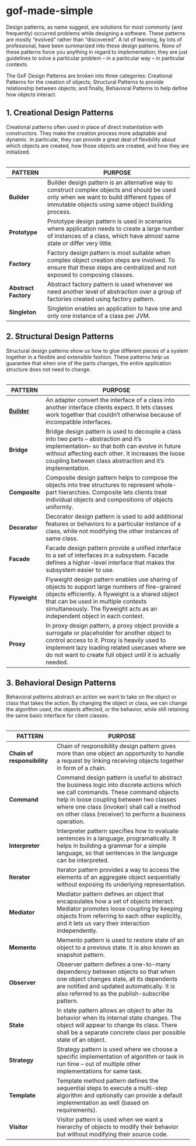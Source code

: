 # gof-made-simple

Design patterns, as name suggest, are solutions for most commonly (and frequently) occurred problems while designing a software. These patterns are mostly “evolved” rather than “discovered”. A lot of learning, by lots of professional, have been summarized into these design patterns. None of these patterns force you anything in regard to implementation; they are just guidelines to solve a particular problem – in a particular way – in particular contexts.

The GoF Design Patterns are broken into three categories: Creational Patterns for the creation of objects; Structural Patterns to provide relationship between objects; and finally, Behavioral Patterns to help define how objects interact.

<h2>1. Creational Design Patterns</h2>
Creational patterns often used in place of direct instantiation with constructors. They make the creation process more adaptable and dynamic. In particular, they can provide a great deal of flexibility about which objects are created, how those objects are created, and how they are initialized.
<br/>
<br/>

| PATTERN     	| PURPOSE                                                                                                                                                                                          	|
|------------------	|--------------------------------------------------------------------------------------------------------------------------------------------------------------------------------------------------	|
| **Builder**          	| Builder design pattern is an alternative way to construct complex objects and should be used only when we want to build different types of immutable objects using same object building process. 	|
| **Prototype**        	| Prototype design pattern is used in scenarios where application needs to create a large number of instances of a class, which have almost same state or differ very little.                      	|
| **Factory**          	| Factory design pattern is most suitable when complex object creation steps are involved. To ensure that these steps are centralized and not exposed to composing classes.                        	|
| **Abstract Factory** 	| Abstract factory pattern is used whenever we need another level of abstraction over a group of factories created using factory pattern.                                                          	|
| **Singleton**        	| Singleton enables an application to have one and only one instance of a class per JVM. 


<h2>2. Structural Design Patterns</h2>
Structural design patterns show us how to glue different pieces of a system together in a flexible and extensible fashion. These patterns help us guarantee that when one of the parts changes, the entire application structure does not need to change.
<br><br>

| PATTERN 	| PURPOSE                                                                                                                                                                                                                                                                 	|
|--------------	|-------------------------------------------------------------------------------------------------------------------------------------------------------------------------------------------------------------------------------------------------------------------------	|
| **[Builder](/src/Creational/Builder/README.md)**      	| An adapter convert the interface of a class into another interface clients expect. It lets classes work together that couldn’t otherwise because of incompatible interfaces.                                                                                            	|
| **Bridge**       	| Bridge design pattern is used to decouple a class into two parts – abstraction and it’s implementation– so that both can evolve in future without affecting each other. It increases the loose coupling between class abstraction and it’s implementation.              	|
| **Composite**    	| Composite design pattern helps to compose the objects into tree structures to represent whole-part hierarchies. Composite lets clients treat individual objects and compositions of objects uniformly.                                                                  	|
| **Decorator**    	| Decorator design pattern is used to add additional features or behaviors to a particular instance of a class, while not modifying the other instances of same class.                                                                                                    	|
| **Facade**       	| Facade design pattern provide a unified interface to a set of interfaces in a subsystem. Facade defines a higher-level interface that makes the subsystem easier to use.                                                                                                	|
| **Flyweight**    	| Flyweight design pattern enables use sharing of objects to support large numbers of fine-grained objects efficiently. A flyweight is a shared object that can be used in multiple contexts simultaneously. The flyweight acts as an independent object in each context. 	|
| **Proxy**        	| In proxy design pattern, a proxy object provide a surrogate or placeholder for another object to control access to it. Proxy is heavily used to implement lazy loading related usecases where we do not want to create full object until it is actually needed.         	|

<h2>3. Behavioral Design Patterns</h2>
Behavioral patterns abstract an action we want to take on the object or class that takes the action. By changing the object or class, we can change the algorithm used, the objects affected, or the behavior, while still retaining the same basic interface for client classes.
<br><br>


| PATTERN                 	| PURPOSE                                                                                                                                                                                                                                                                                 	|
|-------------------------	|-----------------------------------------------------------------------------------------------------------------------------------------------------------------------------------------------------------------------------------------------------------------------------------------	|
| **Chain of responsibility** 	| Chain of responsibility design pattern gives more than one object an opportunity to handle a request by linking receiving objects together in form of a chain.                                                                                                                          	|
| **Command**                 	| Command design pattern is useful to abstract the business logic into discrete actions which we call commands. These command objects help in loose coupling between two classes where one class (invoker) shall call a method on other class (receiver) to perform a business operation. 	|
| **Interpreter**             	| Interpreter pattern specifies how to evaluate sentences in a language, programatically. It helps in building a grammar for a simple language, so that sentences in the language can be interpreted.                                                                                     	|
| **Iterator**                	| Iterator pattern provides a way to access the elements of an aggregate object sequentially without exposing its underlying representation.                                                                                                                                              	|
| **Mediator**                	| Mediator pattern defines an object that encapsulates how a set of objects interact. Mediator promotes loose coupling by keeping objects from referring to each other explicitly, and it lets us vary their interaction independently.                                                   	|
| **Memento**                 	| Memento pattern is used to restore state of an object to a previous state. It is also known as snapshot pattern.                                                                                                                                                                        	|
| **Observer**                	| Observer pattern defines a one-to-many dependency between objects so that when one object changes state, all its dependents are notified and updated automatically. It is also referred to as the publish-subscribe pattern.                                                            	|
| **State**                   	| In state pattern allows an object to alter its behavior when its internal state changes. The object will appear to change its class. There shall be a separate concrete class per possible state of an object.                                                                          	|
| **Strategy**                	| Strategy pattern is used where we choose a specific implementation of algorithm or task in run time – out of multiple other implementations for same task.                                                                                                                              	|
| **Template**                	| Template method pattern defines the sequential steps to execute a multi-step algorithm and optionally can provide a default implementation as well (based on requirements).                                                                                                             	|
| **Visitor**                 	| Visitor pattern is used when we want a hierarchy of objects to modify their behavior but without modifying their source code.                                                                                                                                                           	|